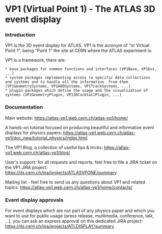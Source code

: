 
# VP1 (Virtual Point 1) - The ATLAS 3D event display

### Introduction 

VP1  is the 3D event display for ATLAS. VP1 is the acronym of "or Virtual Point 1", being "Point 1" the site at CERN where the ATLAS experiment is.

VP1 is a framework, there are:

    * base packages for common functions and interfaces (VP1Base, VP1Gui, ...)
    * system packages implementing access to specific data collections  and systems and to handle all the information  from them (VP1GeometrySystems, VP1AODSystems, VP1TrackSystems, ...) 
    * plugin packages which define the usage and the visualization of systems (VP1GeometryPlugin, VP13DCocktailPlugin, ...)
    
    
### Documentation

Main website: https://atlas-vp1.web.cern.ch/atlas-vp1/home/

A hands-on tutorial focused on producing beautiful and informative event displays for physics papers: https://atlas-vp1.web.cern.ch/atlas-vp1/doc_new/tutorial_physics/index.html

The VP1 Blog, a collection of useful tips & tricks: https://atlas-vp1.web.cern.ch/atlas-vp1/blog/

User's support: for all requests and reports, feel free to file a JIRA ticket on the VP1 JIRA project: https://its.cern.ch/jira/projects/ATLASVPONE/summary

Mailing list - feel free to send us any questions about VP1 and related topics: https://atlas-vp1.web.cern.ch/atlas-vp1/home/contacts/


### Event display approvals

For event displays which are not part of any physics paper and which you want to use for public usage (press release, multimedia, conference, talk, ...), you can ask an express approval on this dedicated JIRA project: https://its.cern.ch/jira/projects/ATLDISPLAY/summary